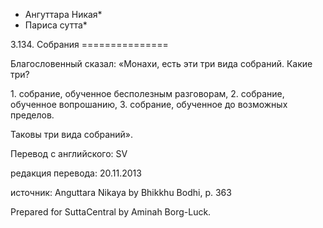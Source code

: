 * Ангуттара Никая*
* Париса сутта*

3\.134\. Собрания
\=\=\=\=\=\=\=\=\=\=\=\=\=\=\=

Благословенный сказал: «Монахи, есть эти три вида собраний\. Какие три?

1\. собрание, обученное бесполезным разговорам,
2\. собрание, обученное вопрошанию,
3\. собрание, обученное до возможных пределов\.

Таковы три вида собраний»\.

Перевод с английского: SV

редакция перевода: 20\.11\.2013

источник: Anguttara Nikaya by Bhikkhu Bodhi, p\. 363

Prepared for SuttaCentral by Aminah Borg\-Luck\.